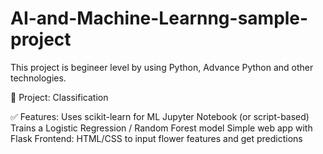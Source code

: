 # AI-and-Machine-Learnng-sample-project
This project is begineer level by using Python, Advance Python and other technologies.

🧠 Project: Classification

✅ Features:
Uses scikit-learn for ML
Jupyter Notebook (or script-based)
Trains a Logistic Regression / Random Forest model
Simple web app with Flask
Frontend: HTML/CSS to input flower features and get predictions
